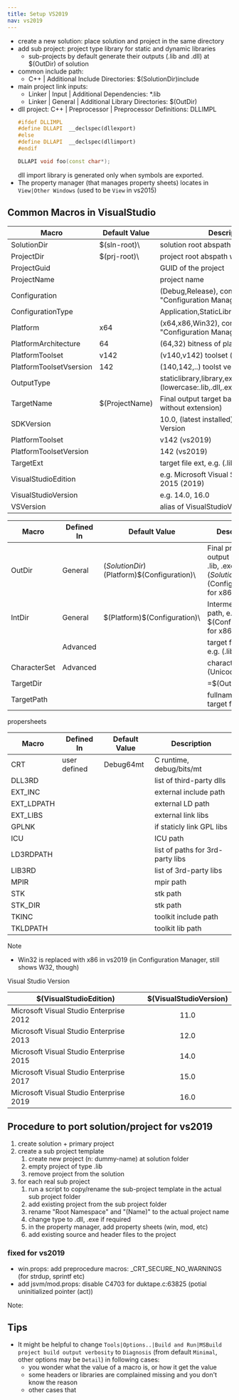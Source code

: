 ```yaml
---
title: Setup VS2019
nav: vs2019
---
```


* create a new solution: place solution and project in the same directory
* add sub project: project type library for static and dynamic libraries
  * sub-projects by default generate their outputs (.lib and .dll) at $(OutDir) of solution
* common include path:
  * C++ | Additional Include Directories: $(SolutionDir)include
* main project link inputs:
  * Linker | Input | Additional Dependencies: *.lib
  * Linker | General | Additional Library Directories: $(OutDir)
* dll project: C++ | Preprocessor | Preprocessor Definitions: DLLIMPL
  ```cpp
  #ifdef DLLIMPL
  #define DLLAPI  __declspec(dllexport)
  #else
  #define DLLAPI  __declspec(dllimport)
  #endif

  DLLAPI void foo(const char*);
  ```
  dll import library is generated only when symbols are exported.
* The property manager (that manages property sheets) locates in ``View|Other Windows`` (used to be ``View`` in vs2015)



## Common Macros in VisualStudio

|Macro    |Default Value     |Description|
|---------|------------------|---------------------------------------------|
|SolutionDir|$(sln-root)\    |solution root abspath with \ appended        |
|ProjectDir|$(prj-root)\     |project root abspath with \ appended        |
|ProjectGuid|                |GUID of the project|
|ProjectName|                |project name|
|Configuration|              |(Debug,Release), configurable by "Configuration Manager"|
|ConfigurationType|          |Application,StaticLibrary,DynamicLibrary|
|Platform |x64               |(x64,x86,Win32), configurable by "Configuration Manager"|
|PlatformArchitecture|64     |(64,32) bitness of platform|
|PlatformToolset|v142        |(v140,v142) toolset (vs version)|
|PlatformToolsetVsersion|142 |(140,142,..) toolst version|
|OutputType|                 |staticlibrary,library,exe (lowercase:.lib,.dll,.exe)|
|TargetName|$(ProjectName)   |Final output target basename (i.e. without extension)|
|SDKVersion|                 |10.0, (latest installed) WindowsSDK Version|
|PlatformToolset|            |v142 (vs2019)|
|PlatformToolsetVersion|     |142 (vs2019)|
|TargetExt|                  |target file ext, e.g. (.lib)|
|VisualStudioEdition|        |e.g. Microsoft Visual Studio Enterprise 2015 (2019)|
|VisualStudioVersion|        |e.g. 14.0, 16.0|
|VSVersion|                  |alias of VisualStudioVersion|


|Macro    |Defined In |Default Value     |Description|
|---------|-----------|------------------|---------------------------------------------|
|OutDir   |General|$(SolutionDir)$(Platform)\$(Configuration)\ |Final project output path, e.g. .lib, .exe. $(SolutionDir)$(Configurtion)\ for x86|
|IntDir   |General|$(Platform)\$(Configuration)\ |Intermediate path, e.g. .obj, $(Configuration)\ for x86|
|         |Advanced|     |target file ext, e.g. (.lib)|
|CharacterSet|Advanced|     |character set (Unicode)|
|TargetDir|           |                  |=$(OutDir)|
|TargetPath|          |                  |fullname of target file|



propersheets

|Macro    |Defined In |Default Value     |Description|
|---------|-----------|------------------|---------------------------------------------|
|CRT      |user defined|Debug64mt        |C runtime, debug/bits/mt       |
|DLL3RD   |           |                  |list of third-party dlls       |
|EXT_INC  |           |                  |external include path|
|EXT_LDPATH|          |                  |external LD path|
|EXT_LIBS |           |                  |external link libs|
|GPLNK    |           |                  |if staticly link GPL libs |
|ICU      |           |                  |ICU path|
|LD3RDPATH|           |                  |list of paths for 3rd-party libs|
|LIB3RD   |           |                  |list of 3rd-party libs|
|MPIR     |           |                  |mpir path|
|STK      |           |                  |stk path|
|STK_DIR  |           |                  |stk path|
|TKINC    |           |                  |toolkit include path|
|TKLDPATH |           |                  |toolkit lib path|





Note

* Win32 is replaced with x86 in vs2019 (in Configuration Manager, still shows W32, though)


Visual Studio Version

|$(VisualStudioEdition)|$(VisualStudioVersion)|
|-------|:-------:|
|Microsoft Visual Studio Enterprise 2012|11.0|
|Microsoft Visual Studio Enterprise 2013|12.0|
|Microsoft Visual Studio Enterprise 2015|14.0|
|Microsoft Visual Studio Enterprise 2017|15.0|
|Microsoft Visual Studio Enterprise 2019|16.0|


## Procedure to port solution/project for vs2019

1. create solution + primary project
1. create a sub project template
   1. create new project (n: dummy-name) at solution folder
   1. empty project of type .lib
   1. remove project from the solution
1. for each real sub project
   1. run a script to copy/rename the sub-project template in the actual sub project folder
   1. add existing project from the sub project folder
   1. rename "Root Namespace" and "(Name)" to the actual project name
   1. change type to .dll, .exe if required
   1. in the property manager, add property sheets (win, mod, etc)
   1. add existing source and header files to the project


### fixed for vs2019

* win.props: add preprocedure macros: _CRT_SECURE_NO_WARNINGS (for strdup, sprintf etc)
* add jsvm/mod.props: disable C4703 for duktape.c:63825 (potial uninitialized pointer (act))


Note:



## Tips

* It might be helpful to change ``Tools|Options..|Build and Run|MSBuild project build output verbosity`` to ``Diagnosis`` (from default ``Minimal``, other options may be ``Detail``) in following cases:
  * you wonder what the value of a macro is, or how it get the value
  * some headers or libraries are complained missing and you don't know the reason
  * other cases that 